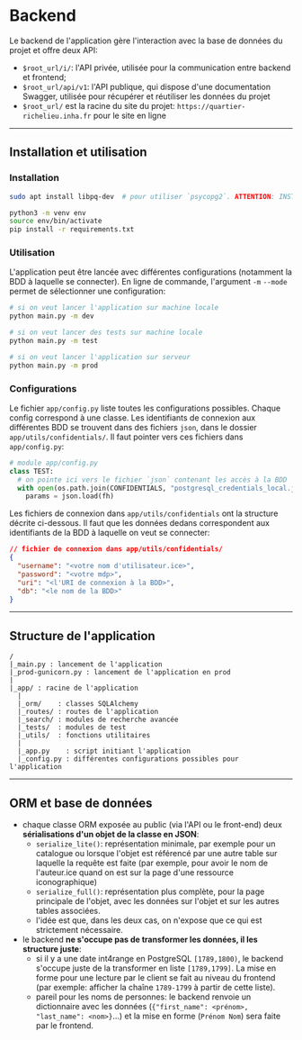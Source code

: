 # Backend

Le backend de l'application gère l'interaction avec la base de données du projet et offre deux API:

- `$root_url/i/`: l'API privée, utilisée pour la communication entre backend et frontend;
- `$root_url/api/v1`: l'API publique, qui dispose d'une documentation Swagger, utilisée pour récupérer
   et réutiliser les données du projet
- `$root_url/` est la racine du site du projet: `https://quartier-richelieu.inha.fr` pour le site en ligne

---

## Installation et utilisation

### Installation

```bash
sudo apt install libpq-dev  # pour utiliser `psycopg2`. ATTENTION: INSTALLATION SYSTEM-WIDE

python3 -m venv env
source env/bin/activate
pip install -r requirements.txt
```

### Utilisation

L'application peut être lancée avec différentes configurations (notamment la BDD à 
laquelle se connecter). En ligne de commande, l'argument `-m` `--mode` permet de
sélectionner une configuration: 

```bash
# si on veut lancer l'application sur machine locale
python main.py -m dev

# si on veut lancer des tests sur machine locale
python main.py -m test

# si on veut lancer l'application sur serveur
python main.py -m prod
```

### Configurations

Le fichier `app/config.py` liste toutes les configurations possibles. Chaque config
correspond à une classe. Les identifiants de connexion aux différentes BDD se trouvent 
dans des fichiers `json`, dans le dossier `app/utils/confidentials/`. Il faut pointer 
vers ces fichiers dans `app/config.py`:

```python
# module app/config.py
class TEST:
  # on pointe ici vers le fichier `json` contenant les accès à la BDD
  with open(os.path.join(CONFIDENTIALS, "postgresql_credentials_local.json"), mode="r") as fh:
    params = json.load(fh)
```

Les fichiers de connexion dans `app/utils/confidentials` ont la structure 
décrite ci-dessous. Il faut que les données dedans correspondent aux 
identifiants de la BDD à laquelle on veut se connecter:

```json
// fichier de connexion dans app/utils/confidentials/
{
  "username": "<votre nom d'utilisateur.ice>", 
  "password": "<votre mdp>",
  "uri": "<l'URI de connexion à la BDD>",
  "db": "<le nom de la BDD>"
}
```

---

## Structure de l'application 

```
/
|_main.py : lancement de l'application
|_prod-gunicorn.py : lancement de l'application en prod
|
|_app/ : racine de l'application
  |
  |_orm/    : classes SQLAlchemy
  |_routes/ : routes de l'application
  |_search/ : modules de recherche avancée
  |_tests/  : modules de test
  |_utils/  : fonctions utilitaires
  |
  |_app.py    : script initiant l'application
  |_config.py : différentes configurations possibles pour l'application
```

---

## ORM et base de données

- chaque classe ORM exposée au public (via l'API ou le front-end)
  deux **sérialisations d'un objet de la classe en JSON**: 
  - `serialize_lite()`: représentation minimale, par exemple pour un catalogue
    ou lorsque l'objet est référencé par une autre table sur laquelle la requête
    est faite (par exemple, pour avoir le nom de l'auteur.ice quand on est sur
    la page d'une ressource iconographique)
  - `serialize_full()`: représentation plus complète, pour la page principale
    de l'objet, avec les données sur l'objet et sur les autres tables associées.
  - l'idée est que, dans les deux cas, on n'expose que ce qui est strictement nécessaire.
- le backend **ne s'occupe pas de transformer les données, il les structure juste**:
  - si il y a une date int4range en PostgreSQL `[1789,1800)`, le backend s'occupe 
    juste de la transformer en liste `[1789,1799]`. La mise en forme pour une lecture 
    par le client se fait au niveau du frontend (par exemple: afficher la chaîne `1789-1799` 
    à partir de cette liste).
  - pareil pour les noms de personnes: le backend renvoie un dictionnaire avec les données
    (`{"first_name": <prénom>, "last_name": <nom>}`...) et la mise en forme (`Prénom Nom`)
    sera faite par le frontend.
